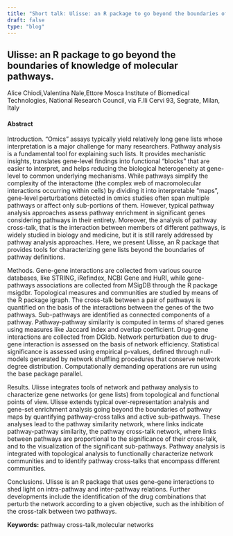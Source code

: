 ```yaml
---
title: "Short talk: Ulisse: an R package to go beyond the boundaries of knowledge of molecular pathways."
draft: false
type: "blog"
---
```


## Ulisse: an R package to go beyond the boundaries of knowledge of molecular pathways.
Alice Chiodi,Valentina Nale,Ettore Mosca
Institute of Biomedical Technologies, National Research Council, via F.lli Cervi 93, Segrate, Milan, Italy
#### Abstract

Introduction. “Omics” assays typically yield relatively long gene lists whose interpretation is a major challenge for many researchers. Pathway analysis is a fundamental tool for explaining such lists. It provides mechanistic insights, translates gene-level findings into functional “blocks” that are easier to interpret, and helps reducing the biological heterogeneity at gene-level to common underlying mechanisms. While pathways simplify the complexity of the interactome (the complex web of macromolecular interactions occurring within cells) by dividing it into interpretable “maps”, gene-level perturbations detected in omics studies often span multiple pathways or affect only sub-portions of them. However, typical pathway analysis approaches assess pathway enrichment in significant genes considering pathways in their entirety. Moreover, the analysis of pathway cross-talk, that is the interaction between members of different pathways, is widely studied in biology and medicine, but it is still rarely addressed by pathway analysis approaches. Here, we present Ulisse, an R package that provides tools for characterizing gene lists beyond the boundaries of pathway definitions.

Methods. Gene-gene interactions are collected from various source databases, like STRING, iRefindex, NCBI Gene and HuRI, while gene-pathways associations are collected from MSigDB through the R package msigdbr. Topological measures and communities are studied by means of the R package igraph. The cross-talk between a pair of pathways is quantified on the basis of the interactions between the genes of the two pathways. Sub-pathways are identified as connected components of a pathway. Pathway-pathway similarity is computed in terms of shared genes using measures like Jaccard index and overlap coefficient. Drug-gene interactions are collected from DGIdb.  Network perturbation due to drug-gene interaction is assessed on the basis of network efficiency. Statistical significance is assessed using empirical p-values, defined through null-models generated by network shuffling procedures that conserve network degree distribution. Computationally demanding operations are run using the base package parallel.

Results. Ulisse integrates tools of network and pathway analysis to characterize gene networks (or gene lists) from topological and functional points of view. Ulisse extends typical over-representation analysis and gene-set enrichment analysis going beyond the boundaries of pathway maps by quantifying pathway-cross talks and active sub-pathways. These analyses lead to the pathway similarity network, where links indicate pathway-pathway similarity, the pathway cross-talk network, where links between pathways are proportional to the significance of their cross-talk, and to the visualization of the significant sub-pathways. Pathway analysis is integrated with topological analysis to functionally characterize network communities and to identify pathway cross-talks that encompass different communities.

Conclusions. Ulisse is an R package that uses gene-gene interactions to shed light on intra-pathway and inter-pathway relations. Further developments include the identification of the drug combinations that perturb the network according to a given objective, such as the inhibition of the cross-talk between two pathways.


**Keywords:** pathway cross-talk,molecular networks
